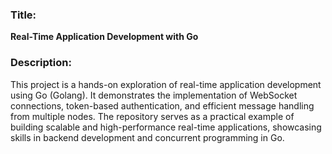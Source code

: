### Title:
**Real-Time Application Development with Go**

### Description:
This project is a hands-on exploration of real-time application development using Go (Golang). It demonstrates the implementation of WebSocket connections, token-based authentication, and efficient message handling from multiple nodes. The repository serves as a practical example of building scalable and high-performance real-time applications, showcasing skills in backend development and concurrent programming in Go.
